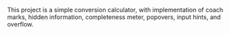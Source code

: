 This project is a simple conversion calculator, with implementation of coach marks, hidden information, completeness meter, popovers, input hints, and overflow.   
